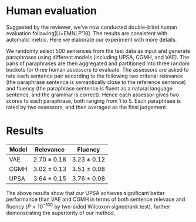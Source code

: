# Human evaluation 
Suggested by the reviewer, we’ve now conducted double-blind human evaluation following[Li+EMNLP’18]. The results are consistent with automatic metric. Here we elaborate our experiment with more details.

We randomly select 500 sentences from the test data as input and generate paraphrases using different models (including UPSA, CGMH, and VAE). The pairs of paraphrases are then aggregated and partitioned into three random buckets for three human assessors to evaluate. The assessors are asked to rate each sentence pair according to the following two criteria: relevance (the paraphrase sentence is semantically
close to the reference sentence) and fluency (the paraphrase sentence is fluent as a natural language sentence, and the grammar is correct). Hence each assessor gives two scores to each paraphrase, both ranging from 1 to 5. Each paraphrase is rated by two assessors, and then averaged as the final judgement.

# Results
| Model |Relevance|Fluency|  
|---|---|---|
| VAE   |  2.70 ± 0.18  | 3.23 ± 0.12  |  
| CGMH  |  3.02 ± 0.13   | 3.51 ± 0.08   |  
| UPSA  |  3.64 ± 0.15   | 3.76 ± 0.08   |  

The above results show that our UPSA achieves significant better performance than VAE and CGMH in terms of both sentence relevace and fluency ($P<10^{-100}$ by two-sided Wilcoxon signedrank test), further demonstrating the superiority of our method.

